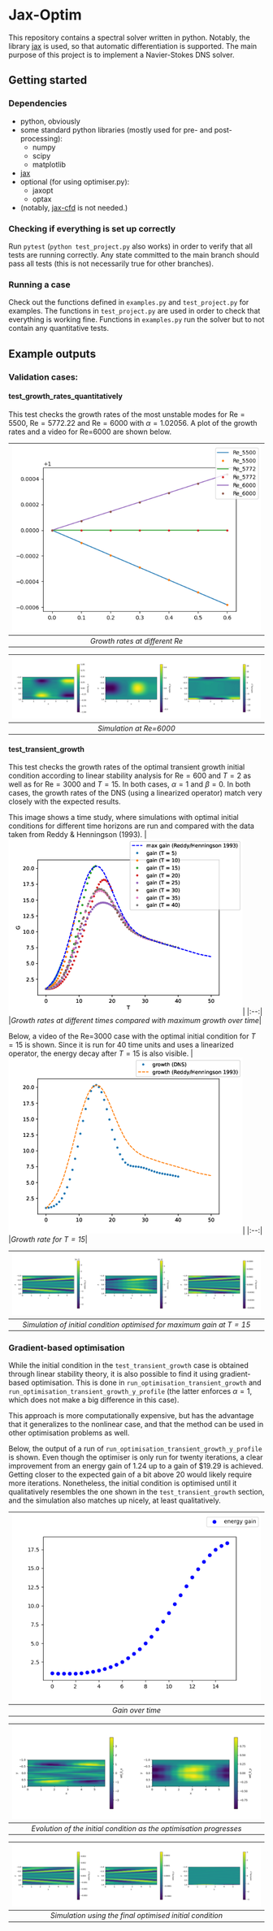 # Jax-Optim

This repository contains a spectral solver written in python. Notably, the
library [jax](https://github.com/google/jax) is used, so that automatic
differentiation is supported. The main purpose of this project is to implement a
Navier-Stokes DNS solver. 

## Getting started

### Dependencies

- python, obviously
- some standard python libraries (mostly used for pre- and post-processing):
    - numpy
    - scipy
    - matplotlib
- [jax](https://github.com/google/jax)
- optional (for using optimiser.py):
    - jaxopt
    - optax
- (notably, [jax-cfd](https://github.com/google/jax-cfd) is not needed.)

### Checking if everything is set up correctly

Run `pytest` (`python test_project.py` also works) in order to verify that all
tests are running correctly.  Any state committed to the main branch should pass
all tests (this is not necessarily true for other branches).

### Running a case

Check out the functions defined in `examples.py` and `test_project.py` for examples. The
functions in `test_project.py` are used in order to check that everything is working
fine. Functions in `examples.py` run the solver but to not contain any
quantitative tests.

## Example outputs

### Validation cases:

#### test_growth_rates_quantitatively

This test checks the growth rates of the most unstable modes for $\text{Re}=5500$,
$\text{Re}=5772.22$ and $\text{Re}=6000$ with $\alpha=1.02056$. A plot of the growth rates and a video for Re=6000 are shown below.

|![Growth rates]( ./img/energy_growth_rates.png )|
|:--:| 
|*Growth rates at different Re*|

|![Growth at Re=6000]( ./img/Re_6000_growth.gif )|
|:--:| 
|*Simulation at Re=6000*|

#### test_transient_growth

This test checks the growth rates of the optimal transient growth initial
condition according to linear stability analysis for $\text{Re}=600$ and $T=2$ as well as
for $\text{Re}=3000$ and $T=15$. In both cases, $\alpha=1$ and $\beta=0$.
In both cases, the growth rates of
the DNS (using a linearized operator) match very closely with the expected results.

This image shows a time study, where simulations with optimal initial conditions
for different time horizons are run and compared with the data taken from Reddy
& Henningson (1993).
|![Growth rates for different times]( ./img/energy_t_final.png )|
|:--:| 
|*Growth rates at different times compared with maximum growth over time*|

Below, a video of the Re=3000 case with the optimal initial condition for $T=15$
is shown. Since it is run for 40 time units and uses a linearized operator, the
energy decay after $T=15$ is also visible.
|![Growth rates for T=15]( ./img/energy_t.png )|
|:--:| 
|*Growth rate for $T=15$*|

|![Maximum growth]( ./img/Re_3000_transient_growth.gif )|
|:--:| 
|*Simulation of initial condition optimised for maximum gain at $T=15$*|

### Gradient-based optimisation

While the initial condition in the `test_transient_growth` case is obtained
through linear stability theory, it is also possible to find it using
gradient-based optimisation.  This is done in
`run_optimisation_transient_growth` and
`run_optimisation_transient_growth_y_profile` (the latter enforces $\alpha=1$,
which does not make a big difference in this case).

This approach is more computationally expensive, but has the advantage that it
generalizes to the nonlinear case, and that the method can be used in other
optimisation problems as well.

Below, the output of a run of `run_optimisation_transient_growth_y_profile` is shown. 
Even though the optimiser is only run for twenty iterations, a clear improvement
from an energy gain of $1.24$ up to a gain of $19.29 is achieved. Getting closer to 
the expected gain of a bit above $20$ would likely require more iterations.
Nonetheless, the initial condition is optimised until it qualitatively resembles
the one shown in the `test_transient_growth` section, and the simulation
also matches up nicely, at least qualitatively.

|![Energy gain over time]( ./img/energy_t_opt_final.png )|
|:--:| 
|*Gain over time*|

|![Optimisation of the initial condition]( ./img/Re_3000_transient_growth_initial.gif )|
|:--:| 
|*Evolution of the initial condition as the optimisation progresses*|

|![Simulation using the optimised initial condition]( ./img/Re_3000_transient_growth_optimiser.gif )|
|:--:| 
|*Simulation using the final optimised initial condition*|
